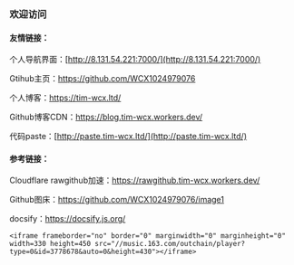 ### 欢迎访问

#### 友情链接：

个人导航界面：[http://8.131.54.221:7000/](http://8.131.54.221:7000/)

Gtihub主页：https://github.com/WCX1024979076

个人博客：https://tim-wcx.ltd/

Github博客CDN：https://blog.tim-wcx.workers.dev/

代码paste：[http://paste.tim-wcx.ltd/](http://paste.tim-wcx.ltd/)

#### 参考链接：

Cloudflare rawgithub加速：https://rawgithub.tim-wcx.workers.dev/

Github图床：https://github.com/WCX1024979076/image1

docsify：https://docsify.js.org/

```my_html
<iframe frameborder="no" border="0" marginwidth="0" marginheight="0" width=330 height=450 src="//music.163.com/outchain/player?type=0&id=3778678&auto=0&height=430"></iframe>
```

